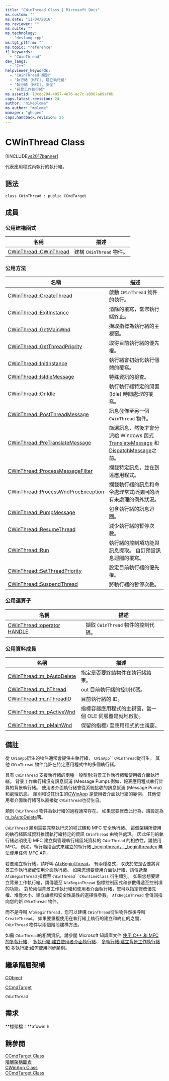 ```yaml
---
title: "CWinThread Class | Microsoft Docs"
ms.custom: ""
ms.date: "11/04/2016"
ms.reviewer: ""
ms.suite: ""
ms.technology: 
  - "devlang-cpp"
ms.tgt_pltfrm: ""
ms.topic: "reference"
f1_keywords: 
  - "CWinThread"
dev_langs: 
  - "C++"
helpviewer_keywords: 
  - "CWinThread 類別"
  - "執行緒 [MFC], 建立執行緒"
  - "執行緒 [MFC], 安全"
  - "背景工作執行緒"
ms.assetid: 10cdc294-4057-4e76-ac7c-a8967a89af0b
caps.latest.revision: 24
author: "mikeblome"
ms.author: "mblome"
manager: "ghogen"
caps.handback.revision: 26
---
```

# CWinThread Class
[!INCLUDE[vs2017banner](../../assembler/inline/includes/vs2017banner.md)]

代表應用程式內執行的執行緒。  
  
## 語法  
  
```  
class CWinThread : public CCmdTarget  
```  
  
## 成員  
  
### 公用建構函式  
  
|名稱|描述|  
|--------|--------|  
|[CWinThread::CWinThread](../Topic/CWinThread::CWinThread.md)|建構 `CWinThread` 物件。|  
  
### 公用方法  
  
|名稱|描述|  
|--------|--------|  
|[CWinThread::CreateThread](../Topic/CWinThread::CreateThread.md)|啟動 `CWinThread` 物件的執行。|  
|[CWinThread::ExitInstance](../Topic/CWinThread::ExitInstance.md)|清除的覆寫，當您執行緒終止。|  
|[CWinThread::GetMainWnd](../Topic/CWinThread::GetMainWnd.md)|擷取指標為執行緒的主視窗。|  
|[CWinThread::GetThreadPriority](../Topic/CWinThread::GetThreadPriority.md)|取得目前執行緒的優先權。|  
|[CWinThread::InitInstance](../Topic/CWinThread::InitInstance.md)|執行緒會初始化執行個體的覆寫。|  
|[CWinThread::IsIdleMessage](../Topic/CWinThread::IsIdleMessage.md)|特殊資訊的檢查。|  
|[CWinThread::OnIdle](../Topic/CWinThread::OnIdle.md)|執行執行緒特定的閒置 \(Idle\) 時間處理的覆寫。|  
|[CWinThread::PostThreadMessage](../Topic/CWinThread::PostThreadMessage.md)|訊息發佈至另一個 `CWinThread` 物件。|  
|[CWinThread::PreTranslateMessage](../Topic/CWinThread::PreTranslateMessage.md)|篩選訊息，然後才會分派給 Windows 函式 [TranslateMessage](http://msdn.microsoft.com/library/windows/desktop/ms644955) 和 [DispatchMessage](http://msdn.microsoft.com/library/windows/desktop/ms644934)之前。|  
|[CWinThread::ProcessMessageFilter](../Topic/CWinThread::ProcessMessageFilter.md)|攔截特定訊息，並在到達應用程式。|  
|[CWinThread::ProcessWndProcException](../Topic/CWinThread::ProcessWndProcException.md)|攔截執行緒的訊息和命令處理常式所擲回的所有未處理的例外狀況。|  
|[CWinThread::PumpMessage](../Topic/CWinThread::PumpMessage.md)|包含執行緒的訊息迴圈。|  
|[CWinThread::ResumeThread](../Topic/CWinThread::ResumeThread.md)|減少執行緒的暫停次數。|  
|[CWinThread::Run](../Topic/CWinThread::Run.md)|執行緒的控制項功能與訊息提取。  自訂預設訊息迴圈的覆寫。|  
|[CWinThread::SetThreadPriority](../Topic/CWinThread::SetThreadPriority.md)|設定目前執行緒的優先權。|  
|[CWinThread::SuspendThread](../Topic/CWinThread::SuspendThread.md)|將執行緒的暫停次數。|  
  
### 公用運算子  
  
|名稱|描述|  
|--------|--------|  
|[CWinThread::operator HANDLE](../Topic/CWinThread::operator%20HANDLE.md)|擷取 `CWinThread` 物件的控制代碼。|  
  
### 公用資料成員  
  
|名稱|描述|  
|--------|--------|  
|[CWinThread::m\_bAutoDelete](../Topic/CWinThread::m_bAutoDelete.md)|指定是否要終結物件在執行緒結束。|  
|[CWinThread::m\_hThread](../Topic/CWinThread::m_hThread.md)|out 目前執行緒的控制代碼。|  
|[CWinThread::m\_nThreadID](../Topic/CWinThread::m_nThreadID.md)|目前執行緒的 ID。|  
|[CWinThread::m\_pActiveWnd](../Topic/CWinThread::m_pActiveWnd.md)|指標容器應用程式的主視窗，當一個 OLE 伺服器是就地啟動。|  
|[CWinThread::m\_pMainWnd](../Topic/CWinThread::m_pMainWnd.md)|保留的指標\) 至應用程式的主視窗。|  
  
## 備註  
 從 `CWinApp`衍生的物件通常會提供主執行緒， `CWinApp``CWinThread`從衍生。  其他 `CWinThread` 物件允許在特定應用程式中的多個執行緒。  
  
 具有 `CWinThread` 支援執行緒的兩種一般型別:背景工作執行緒和使用者介面執行緒。  背景工作執行緒沒有訊息幫浦 \(Message Pump\):例如，報表應用程式執行計算的背景執行緒。  使用者介面執行緒會從系統接收的訊息幫浦 \(Message Pump\) 和處理訊息。  類別和從其衍生的[CWinApp](../../mfc/reference/cwinapp-class.md) 是使用者介面執行緒的範例。  其他使用者介面執行緒可以直接從 `CWinThread`也衍生自。  
  
 類別 `CWinThread` 物件為執行緒的過程通常存在。  如果您要修改此行為，請設定為 [m\_bAutoDelete](../Topic/CWinThread::m_bAutoDelete.md)**否**。  
  
 `CWinThread` 類別需要完整執行您的程式碼和 MFC 安全執行緒。  這個架構所使用的執行緒區域資料維護執行緒特定的資訊 `CWinThread` 由物件處理。  因此任何的執行緒必須使用 MFC 建立與管理執行緒區域資料的 `CWinThread` 的相依性，請使用 MFC。  例如，執行階段函式來建立的執行緒 [\_beginthread， \_beginthreadex](../../c-runtime-library/reference/beginthread-beginthreadex.md) 無法使用任何 MFC API。  
  
 若要建立執行緒，請呼叫 [AfxBeginThread](../Topic/AfxBeginThread.md)。  有兩種格式，取決於您是否要將背景工作執行緒或使用介面執行緒。  如果您想要使用介面執行緒，請傳遞至 `AfxBeginThread` 指標至 `CWinThread``CRuntimeClass` 衍生類別。  如果您想要建立背景工作執行緒，請傳遞至 `AfxBeginThread` 指標控制函式和參數傳遞至控制項的功能。  對於兩個背景工作執行緒和使用者介面執行緒，您可以指定修改優先權、堆疊大小、建立旗標和安全性屬性的選擇性參數。  `AfxBeginThread` 會傳回指向您的新 `CWinThread` 物件。  
  
 而不是呼叫 `AfxBeginThread`，您可以建構 `CWinThread`衍生物件然後呼叫 `CreateThread`。  如果要重複使用在執行緒上執行的建立和終止的之間， `CWinThread` 物件以兩個階段建構方法。  
  
 如需 `CWinThread`的相關資訊，請參閱 Microsoft 知識庫文件 [使用 C\+\+ 和 MFC 的多執行緒](../../parallel/multithreading-with-cpp-and-mfc.md)、 [多執行緒:建立使用者介面執行緒](../../parallel/multithreading-creating-user-interface-threads.md)、 [多執行緒:建立背景工作執行緒](../../parallel/multithreading-creating-worker-threads.md)和 [多執行緒:如何使用同步類別](../../parallel/multithreading-how-to-use-the-synchronization-classes.md)。  
  
## 繼承階層架構  
 [CObject](../../mfc/reference/cobject-class.md)  
  
 [CCmdTarget](../../mfc/reference/ccmdtarget-class.md)  
  
 `CWinThread`  
  
## 需求  
 **標頭檔：**afxwin.h  
  
## 請參閱  
 [CCmdTarget Class](../../mfc/reference/ccmdtarget-class.md)   
 [階層架構圖表](../../mfc/hierarchy-chart.md)   
 [CWinApp Class](../../mfc/reference/cwinapp-class.md)   
 [CCmdTarget Class](../../mfc/reference/ccmdtarget-class.md)
